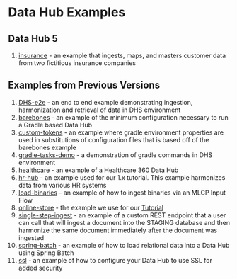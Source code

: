 # Data Hub Examples

## Data Hub 5

1. [insurance](https://github.com/marklogic/marklogic-data-hub/tree/master/examples/insurance) - an example that ingests, maps, and masters customer data from two fictitious insurance companies

## Examples from Previous Versions

1. [DHS-e2e](https://github.com/marklogic/marklogic-data-hub/tree/master/examples/DHS-e2e) - an end to end example demonstrating ingestion, harmonization and retrieval of data in DHS environment
1. [barebones](https://github.com/marklogic/marklogic-data-hub/tree/master/examples/barebones) - an example of the minimum configuration necessary to run a Gradle based Data Hub
1. [custom-tokens](https://github.com/marklogic/marklogic-data-hub/tree/master/examples/custom-tokens) - an example where gradle environment properties are used in substitutions of configuration files that is based off of the barebones example
1. [gradle-tasks-demo](https://github.com/marklogic/marklogic-data-hub/tree/master/examples/gradle-tasks-demo) - a demonstration of gradle commands in DHS 
environment
1. [healthcare](https://github.com/marklogic/marklogic-data-hub/tree/master/examples/healthcare) - an example of a Healthcare 360 Data Hub
1. [hr-hub](https://github.com/marklogic/marklogic-data-hub/tree/master/examples/hr-hub) - an example used for our 1.x tutorial. This example harmonizes data from various HR systems
1. [load-binaries](https://github.com/marklogic/marklogic-data-hub/tree/master/examples/load-binaries) - an example of how to ingest binaries via an MLCP Input Flow
1. [online-store](https://github.com/marklogic/marklogic-data-hub/tree/master/examples/online-store) - the example we use for our [Tutorial](https://marklogic.github.io/marklogic-data-hub/tutorial/)
1. [single-step-ingest](https://github.com/marklogic/marklogic-data-hub/tree/master/examples/single-step-ingest) - an example of a custom REST endpoint that a user can call that will ingest a document into the STAGING database and then harmonize the same document immediately after the document was ingested
1. [spring-batch](https://github.com/marklogic/marklogic-data-hub/tree/master/examples/spring-batch) - an example of how to load relational data into a Data Hub using Spring Batch
1. [ssl](https://github.com/marklogic/marklogic-data-hub/tree/master/examples/ssl) - an example of how to configure your Data Hub to use SSL for added security
